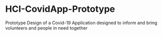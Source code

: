 # HCI-CovidApp-Prototype
Prototype Design of a Covid-19 Application designed to inform and bring volunteers and people in need together

